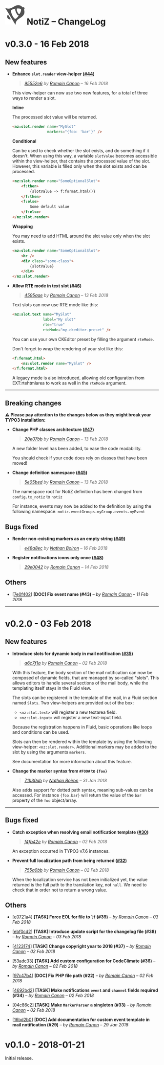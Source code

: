 # ![NotiZ](ext_icon.svg) NotiZ – ChangeLog

v0.3.0 - 16 Feb 2018
====================

New features
------------

 - **Enhance `slot.render` view-helper ([#44](https://github.com/CuyZ/NotiZ/issues/44))**
 
   >*[95552e6](https://github.com/CuyZ/NotiZ/commit/95552e6704ad3010136aaff49e23847b3c77e118) by [Romain Canon](mailto:romain.hydrocanon@gmail.com) – 16 Feb 2018*
   
   This view-helper can now use two new features, for a total of three ways
   to render a slot.
   
   **Inline**
   
   The processed slot value will be returned.
   
   ```html
   <nz:slot.render name="MySlot"
                   markers="{foo: 'bar'}" />
   ```
   
   **Conditional**
   
   Can be used to check whether the slot exists, and do something if it
   doesn't. When using this way, a variable `slotValue` becomes accessible
   within the view-helper, that contains the processed value of the slot.
   However, this variable is filled only when the slot exists and can be
   processed.
   
   ```html
   <nz:slot.render name="SomeOptionalSlot">
       <f:then>
           {slotValue -> f:format.html()}
       </f:then>
       <f:else>
           Some default value
       </f:else>
   </nz:slot.render>
   ```
   
   **Wrapping**
   
   You may need to add HTML around the slot value only when the slot
   exists.
   
   ```html
   <nz:slot.render name="SomeOptionalSlot">
       <hr />
       <div class="some-class">
           {slotValue}
       </div>
   </nz:slot.render>
   ```

 - **Allow RTE mode in text slot ([#46](https://github.com/CuyZ/NotiZ/issues/46))**

   >*[4595aae](https://github.com/CuyZ/NotiZ/commit/4595aae7ca8a5493c97e72b3d352214db14df673) by [Romain Canon](mailto:romain.hydrocanon@gmail.com) – 13 Feb 2018*
   
   Text slots can now use RTE mode like this:
   
   ```html
   <nz:slot.text name="MySlot"
                 label="My slot"
                 rte="true"
                 rteMode="my-ckeditor-preset" />
   ```
   
   You can use your own CKEditor preset by filling the argument `rteMode`.
   
   Don't forget to wrap the rendering of your slot like this:
   
   ```html
   <f:format.html>
       <nz:slot.render name="MySlot" />
   </f:format.html>
   ```
   
   A legacy mode is also introduced, allowing old configuration from
   EXT:rtehtmlarea to work as well in the `rteMode` argument.

---

Breaking changes
----------------

**⚠ Please pay attention to the changes below as they might break your TYPO3 installation:** 

 - **Change PHP classes architecture ([#47](https://github.com/CuyZ/NotiZ/issues/47))**

   >*[20e07bb](https://github.com/CuyZ/NotiZ/commit/20e07bbe7381d4898d39719833230bcf3f597ac7) by [Romain Canon](mailto:romain.hydrocanon@gmail.com) – 13 Feb 2018*

   A new folder level has been added, to ease the code readability.
   
   You should check if your code does rely on classes that have been moved!
   
 - **Change definition namespace ([#45](https://github.com/CuyZ/NotiZ/issues/45))**

   >*[5e05bed](https://github.com/CuyZ/NotiZ/commit/5e05bed904a242a978d42aa32f075230f4890d37) by [Romain Canon](mailto:romain.hydrocanon@gmail.com) – 13 Feb 2018*
   
   The namespace root for NotiZ definition has been changed from
   `config.tx_notiz` to `notiz`
   
   For instance, events may now be added to the definition by using the
   following namespace: `notiz.eventGroups.myGroup.events.myEvent`

Bugs fixed
----------

 - **Render non-existing markers as an empty string ([#49](https://github.com/CuyZ/NotiZ/issues/49))**
 
   >*[e48a8ec](https://github.com/CuyZ/NotiZ/commit/e48a8ec9f889f1deebed9f94f305330338a20b19) by [Nathan Boiron](mailto:nathan.boiron@gmail.com) – 16 Feb 2018*

 - **Register notifications icons only once ([#48](https://github.com/CuyZ/NotiZ/issues/48))**
 
   >*[29e0042](https://github.com/CuyZ/NotiZ/commit/29e004201723c1340b97a6dea1578878c1af7d02) by [Romain Canon](mailto:romain.hydrocanon@gmail.com) – 14 Feb 2018*

Others
------

 - [[7e0f402](https://github.com/CuyZ/NotiZ/commit/7e0f402555e8df373b640e806647ddfabc917707)] **[DOC] Fix event name (#43)** – *by [Romain Canon](mailto:romain.hydrocanon@gmail.com) – 11 Feb 2018*

---

v0.2.0 - 03 Feb 2018
====================

New features
------------

 - **Introduce slots for dynamic body in mail notification ([#35](https://github.com/CuyZ/NotiZ/issues/35))**

   >*[a6c7f1a](https://github.com/CuyZ/NotiZ/commit/a6c7f1ae7c2dba6d8e525216063d1525b907fc5f) by [Romain Canon](mailto:romain.hydrocanon@gmail.com) – 02 Feb 2018*

   With this feature, the body section of the mail notification can now
   be composed of dynamic fields, that are managed by so-called "slots".
   This allows editors to handle several sections of the mail body,
   while the templating itself stays in the Fluid view.

   The slots can be registered in the template of the mail, in a Fluid 
   section named `Slots`. Two view-helpers are provided out of the box:

   - `<nz:slot.text>` will register a new textarea field.
   - `<nz:slot.input>` will register a new text-input field.

   Because the registration happens in Fluid, basic operations like
   loops and conditions can be used.

   Slots can then be rendered within the template by using the following 
   view-helper: `<nz:slot.render>`. Additional markers may be added to
   the slot by using the arguments `markers`.

   See documentation for more information about this feature.

 - **Change the marker syntax from `#FOO#` to `{foo}`**

   >*[71b30ab](https://github.com/CuyZ/NotiZ/commit/71b30ab25dd74b94856aed7ea7870ed6f1911000) by [Nathan Boiron](mailto:nathan.boiron@gmail.com) – 31 Jan 2018*

   Also adds support for dotted path syntax, meaning sub-values can be 
   accessed. For instance `{foo.bar}` will return the value of the `bar` 
   property of the `foo` object/array.

---

Bugs fixed
----------

 - **Catch exception when resolving email notification template ([#30](https://github.com/CuyZ/NotiZ/issues/30))**

   >*[f4fb42e](https://github.com/CuyZ/NotiZ/commit/f4fb42e8d3e4d6a3bae3134c39202c3a2a8e2d91) by [Romain Canon](mailto:romain.hydrocanon@gmail.com) – 02 Feb 2018*

   An exception occurred in TYPO3 v7.6 instances.

 - **Prevent full localization path from being returned ([#32](https://github.com/CuyZ/NotiZ/issues/32))**

   >*[755a0bb](https://github.com/CuyZ/NotiZ/commit/755a0bb143605bb840b9b00508a31fc661038c2b) by [Romain Canon](mailto:romain.hydrocanon@gmail.com) – 02 Feb 2018*

   When the localization service has not been initialized yet, the value 
   returned is the full path to the translation key, not `null`. We need
   to check that in order not to return a wrong value.

Others
------

 - [[e0721a4](https://github.com/CuyZ/NotiZ/commit/e0721a4b8576b2f18fa5ac86afc29d179f7e941e)] **[TASK] Force EOL for file to `lf` (#39)** – *by [Romain Canon](mailto:romain.hydrocanon@gmail.com) – 03 Feb 2018*

 - [[ebf0cd2](https://github.com/CuyZ/NotiZ/commit/ebf0cd27f1ae90b43f75633c069df77b743f3c28)] **[TASK] Introduce update script for the changelog file (#38)** – *by [Romain Canon](mailto:romain.hydrocanon@gmail.com) – 03 Feb 2018*

 - [[4123174](https://github.com/CuyZ/NotiZ/commit/41231742e7044ae01ebcbdffae2304726830bd4c)] **[TASK] Change copyright year to 2018 (#37)** – *by [Romain Canon](mailto:romain.hydrocanon@gmail.com) – 02 Feb 2018*

 - [[53adc33](https://github.com/CuyZ/NotiZ/commit/53adc3320ce1c2f6bdb61b4c730ba745854b831a)] **[TASK] Add custom configuration for CodeClimate (#36)** – *by [Romain Canon](mailto:romain.hydrocanon@gmail.com) – 02 Feb 2018*

 - [[97c47b4](https://github.com/CuyZ/NotiZ/commit/97c47b4cef805e02436626244aef213e41c90f57)] **[DOC] Fix PHP file path (#22)** – *by [Romain Canon](mailto:romain.hydrocanon@gmail.com) – 02 Feb 2018*

 - [[4692bd2](https://github.com/CuyZ/NotiZ/commit/4692bd243ddaf8ae35a7490f9c106eb98edda582)] **[TASK] Make notifications `event` and `channel` fields required (#34)** – *by [Romain Canon](mailto:romain.hydrocanon@gmail.com) – 02 Feb 2018*

 - [[04c86c2](https://github.com/CuyZ/NotiZ/commit/04c86c2dbda060b721320274de4ffc8f31c8162f)] **[TASK] Make `MarkerParser` a singleton (#33)** – *by [Romain Canon](mailto:romain.hydrocanon@gmail.com) – 02 Feb 2018*

 - [[16bd2b0](https://github.com/CuyZ/NotiZ/commit/16bd2b0f0c0879a230e43c7381ad7b3e32c9371a)] **[DOC] Add documentation for custom event template in mail notification (#29)** – *by [Romain Canon](mailto:romain.hydrocanon@gmail.com) – 29 Jan 2018*

v0.1.0 - 2018-01-21
===================

Initial release.
